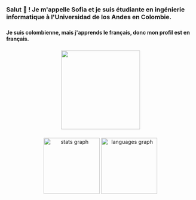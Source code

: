 <h3 align="left">Salut 👋 ! Je m'appelle Sofia et je suis étudiante en ingénierie informatique à l'Universidad de los Andes en Colombie.</h3>

###

<h4 align="left">Je suis colombienne, mais j'apprends le français, donc mon profil est en français.</h6>

###

<div align="center">
  <img height="211" src="https://i.pinimg.com/564x/75/a9/4b/75a94b2b252c769498e0113f61061ce5.jpg"  />
</div>

###

<div align="center">
  <img src="https://github-readme-stats.vercel.app/api?hide_title=false&hide_rank=false&show_icons=true&include_all_commits=true&count_private=true&disable_animations=false&theme=material-palenight&locale=fr&hide_border=false&username=Sofiav014" height="150" alt="stats graph"  />
  <img src="https://github-readme-stats.vercel.app/api/top-langs?locale=fr&hide_title=false&layout=compact&card_width=320&langs_count=5&theme=material-palenight&hide_border=false&username=Sofiav014" height="150" alt="languages graph"  />
</div>

